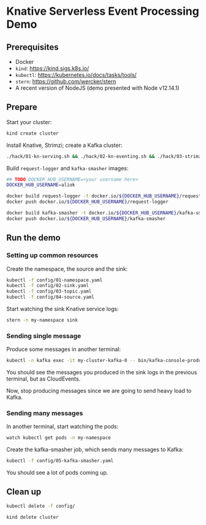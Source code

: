 # Knative Serverless Event Processing Demo

## Prerequisites

* Docker
* `kind`: https://kind.sigs.k8s.io/
* `kubectl`: https://kubernetes.io/docs/tasks/tools/
* `stern`: https://github.com/wercker/stern
* A recent version of NodeJS (demo presented with Node v12.14.1)  

## Prepare

Start your cluster:

```bash
kind create cluster
```

Install Knative, Strimzi; create a Kafka cluster:

```bash
./hack/01-kn-serving.sh && ./hack/02-kn-eventing.sh && ./hack/03-strimzi.sh && ./hack/04-kn-kafka.sh
```

Build `request-logger` and `kafka-smasher` images:

```bash
## TODO DOCKER_HUB_USERNAME=<your username here>
DOCKER_HUB_USERNAME=aliok

docker build request-logger -t docker.io/${DOCKER_HUB_USERNAME}/request-logger
docker push docker.io/${DOCKER_HUB_USERNAME}/request-logger

docker build kafka-smasher -t docker.io/${DOCKER_HUB_USERNAME}/kafka-smasher
docker push docker.io/${DOCKER_HUB_USERNAME}/kafka-smasher
```

## Run the demo

### Setting up common resources

Create the namespace, the source and the sink:

```bash
kubectl -f config/01-namespace.yaml
kubectl -f config/02-sink.yaml
kubectl -f config/03-topic.yaml
kubectl -f config/04-source.yaml
```

Start watching the sink Knative service logs:

```bash 
stern -n my-namespace sink
```

### Sending single message

Produce some messages in another terminal:
```bash 
kubectl -n kafka exec -it my-cluster-kafka-0 -- bin/kafka-console-producer.sh --broker-list localhost:9092 --topic kafkasource-demo
```

You should see the messages you produced in the sink logs in the previous terminal, but as CloudEvents.

Now, stop producing messages since we are going to send heavy load to Kafka.

### Sending many messages

In another terminal, start watching the pods:

```bash
watch kubectl get pods -n my-namespace
```

Create the kafka-smasher job, which sends many messages to Kafka:

```bash
kubectl -f config/05-kafka-smasher.yaml
```

You should see a lot of pods coming up.

## Clean up

```bash
kubectl delete -f config/

kind delete cluster
```
